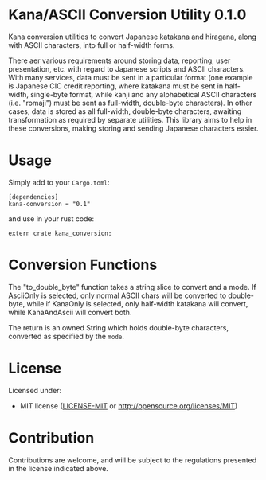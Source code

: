 # Kana/ASCII Conversion Utility 0.1.0

Kana conversion utilities to convert Japanese katakana and hiragana, along
with ASCII characters, into full or half-width forms.

There aer various requirements around storing data, reporting, user presentation, 
etc. with regard to Japanese scripts and ASCII characters.  With many services, 
data must be sent in a particular format (one example is Japanese CIC
credit reporting, where katakana must be sent in half-width, single-byte format,
while kanji and any alphabetical ASCII characters (i.e. "romaji") must be sent
as full-width, double-byte characters).  In other cases, data is stored as all
full-width, double-byte characters, awaiting transformation as required by 
separate utilities.  This library aims to help in these conversions, making
storing and sending Japanese characters easier.

# Usage

Simply add to your `Cargo.toml`:

```$xslt
[dependencies]
kana-conversion = "0.1"
```

and use in your rust code:

```$xslt
extern crate kana_conversion;
```

# Conversion Functions

The "to_double_byte" function takes a string slice to convert and a mode.  If AsciiOnly is 
selected, only normal ASCII chars will be converted to double-byte, while if KanaOnly 
is selected, only half-width katakana will convert, while KanaAndAscii will convert both.

The return is an owned String which holds double-byte characters, converted as specified by the 
`mode`.

# License

Licensed under:

 * MIT license
   ([LICENSE-MIT](LICENSE-MIT) or http://opensource.org/licenses/MIT)

# Contribution

Contributions are welcome, and will be subject to the regulations presented in the license indicated above.
